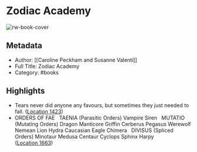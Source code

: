 # Zodiac Academy

![rw-book-cover](https://images-na.ssl-images-amazon.com/images/I/51Cn5TOvBmL._SL200_.jpg)

## Metadata
- Author: [[Caroline Peckham and Susanne Valenti]]
- Full Title: Zodiac Academy
- Category: #books

## Highlights
- Tears never did anyone any favours, but sometimes they just needed to fall. ([Location 1423](https://readwise.io/to_kindle?action=open&asin=B07SV21LFY&location=1423))
- ORDERS OF FAE   TAENIA (Parasitic Orders) Vampire Siren   MUTATIO (Mutating Orders) Dragon Manticore Griffin Cerberus Pegasus Werewolf Nemean Lion Hydra Caucasian Eagle Chimera   DIVISUS (Spliced Orders) Minotaur Medusa Centaur Cyclops Sphinx Harpy ([Location 1663](https://readwise.io/to_kindle?action=open&asin=B07SV21LFY&location=1663))
